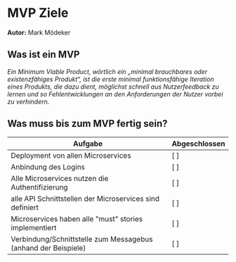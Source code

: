 # MVP Ziele

**Autor:** Mark Mödeker

## Was ist ein MVP
*Ein Minimum Viable Product, wörtlich ein „minimal brauchbares oder existenzfähiges Produkt“, ist die erste minimal funktionsfähige Iteration eines Produkts, die dazu dient, möglichst schnell aus Nutzerfeedback zu lernen und so Fehlentwicklungen an den Anforderungen der Nutzer vorbei zu verhindern.*

## Was muss bis zum MVP fertig sein?
| Aufgabe | Abgeschlossen |
| - | - |
| Deployment von allen Microservices | [ ] |
| Anbindung des Logins | [ ] |
| Alle Microservices nutzen die Authentifizierung | [ ] |
| alle API Schnittstellen der Microservices sind definiert | [ ] |
| Microservices haben alle "must" stories implementiert | [ ] |
| Verbindung/Schnittstelle zum Messagebus (anhand der Beispiele) | [ ] |
